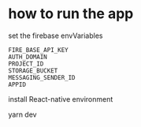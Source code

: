 # how to run the app

set the firebase envVariables

```env
FIRE_BASE_API_KEY
AUTH_DOMAIN
PROJECT_ID
STORAGE_BUCKET
MESSAGING_SENDER_ID
APPID
```

install React-native environment

yarn dev
